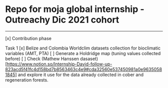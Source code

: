 # Repo for moja global internship - Outreachy Dic 2021 cohort

---

[x]	Contribution phase

Task 1
[x]	Belize and Colombia Worldclim datasets collection for bioclimatic variables (AMT, PTA)
[ ] 	Generate a Holdridge map (tuning values collected before)
[ ]	Check (Mathew Hanssen dasaset)[https://www.notion.so/Internship-David-follow-up-823acd5f41fc4d158bd7b8563463c4e9#cda32560e537450981a0e96350581845] and explore it use for the data already collected in cober and regeneration forests.
